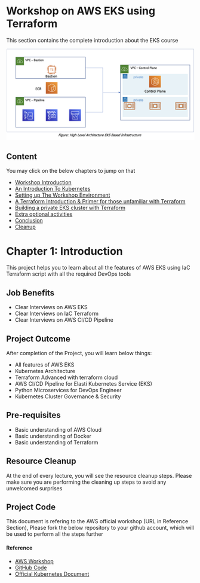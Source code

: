 
# Workshop on AWS EKS using Terraform

This section contains the complete introduction about the EKS course

![Logo](./pics/eks_high_level_arch.png)

## Content

You may click on the below chapters to jump on that

- [Workshop Introduction](https://github.com/CloudStrategyOfficial/workshop-aws-eks-terraform/blob/main/workshop_introduction.md)
- [An Introduction To Kubernetes](https://github.com/CloudStrategyOfficial/workshop-aws-eks-terraform/blob/main/An_introduction_to_Kubernetes.md)
- [Setting up The Workshop Environment](https://github.com/CloudStrategyOfficial/workshop-aws-eks-terraform/blob/main/Setting_up_the_Workshop_environment.md)
- [A Terraform Introduction & Primer for those unfamiliar with Terraform](https://github.com/CloudStrategyOfficial/workshop-aws-eks-terraform/blob/main/_primer_for_those_unfamiliar_with_Terraform.md)
- [Building a private EKS cluster with Terraform](https://github.com/CloudStrategyOfficial/workshop-aws-eks-terraform/blob/main/Building_a_private_EKS_cluster_with_Terraform.md)
- [Extra optional activities](https://github.com/CloudStrategyOfficial/workshop-aws-eks-terraform/blob/main/Extra_optional_activities/md)
- [Conclusion](https://github.com/CloudStrategyOfficial/workshop-aws-eks-terraform/blob/main/Conclusion.md)
- [Cleanup](https://github.com/CloudStrategyOfficial/workshop-aws-eks-terraform/blob/main/Cleanup.md)



# Chapter 1: Introduction

This project helps you to learn about all the features of AWS EKS using IaC Terraform script with all the required DevOps tools

## Job Benefits

- Clear Interviews on AWS EKS
- Clear Interviews on IaC Terraform
- Clear Interviews on AWS CI/CD Pipeline

## Project Outcome

After completion of the Project, you will learn below things:

- All features of AWS EKS
- Kubernetes Architecture
- Terraform Advanced with terraform cloud
- AWS CI/CD Pipeline for Elasti Kubernetes Service (EKS)
- Python Microservices for DevOps Engineer
- Kubernetes Cluster Governance & Security

## Pre-requisites

- Basic understanding of AWS Cloud
- Basic understanding of Docker
- Basic understanding of Terraform

## Resource Cleanup

At the end of every lecture, you will see the resource cleanup steps. Please make sure you are performing the cleaning up steps to avoid any unwelcomed surprises

## Project Code

This document is refering to the AWS official workshop (URL in Reference Section), Please fork the below repository to your github account, which will be used to perform all the steps further

#### Reference

- [AWS Workshop](https://tf-eks-workshop.workshop.aws/000_workshop_introduction.html)
- [GitHub Code](https://github.com/aws-samples/terraform-eks-code)
- [Official Kubernetes Document](https://kubernetes.io/docs/concepts/overview/what-is-kubernetes/)